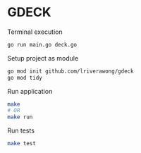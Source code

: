 # GDECK

Terminal execution

```sh
go run main.go deck.go
```

Setup project as module

```sh
go mod init github.com/lriverawong/gdeck
go mod tidy
```

Run application

```sh
make
# OR
make run
```

Run tests

```sh
make test
```
